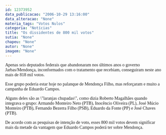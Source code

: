 ```yaml
---
id: 12373952
data_publicacao: "2006-10-29 13:16:00"
data_alteracao: "None"
materia_tags: "Votos Nulos"
categoria: "Notícias"
title: "Os dissidentes de 800 mil votos"
sutia: "None"
chapeu: "None"
autor: "None"
imagem: "None"
---
```

<p><P><FONT face=Verdana>Apenas seis deputados federais que abandonaram nos últimos anos o governo Jarbas/Mendonça, inconformados com o tratamento que recebiam, conseguiram neste ano mais de 818 mil votos.</FONT></P></p>
<p><P><FONT face=Verdana>Esse grupo poderia estar hoje no palanque de Mendonça Filho, mas reforçaram e muito a campanha de Eduardo Campos.</FONT></P></p>
<p><P><FONT face=Verdana>Alguns deles são as \"laranjas chupadas\", como dizia Roberto Magalhães quando integrava o grupo: Armando Monteiro Neto (PTB), Inocêncio Oliveira (PL), José Múcio Monteiro (PTB), Fernando Bezerra Filho (PSB), Eduardo da Fonte (PP) e José Chaves (PTB). </FONT></P></p>
<p><P><FONT face=Verdana>De acordo com as pesquisas de intenção de voto, esses 800 mil votos devem significar mais da metade da vantagem que Eduardo Campos poderá ter sobre Mendonça.</FONT></P> </p>
